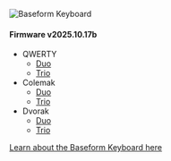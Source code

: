 ![Baseform Keyboard](https://posture.works/cdn-cgi/image/width=2048,height=1365,fit=crop,quality=80,format=auto,onerror=redirect,metadata=none/wp-content/uploads/2025/08/Cover-Creative-2.jpg)

<!-- FIRMWARE-LINKS:START - Do not edit below, this section is managed by CI -->
#### Firmware v2025.10.17b
- QWERTY
  - [Duo](https://github.com/strangekbd66/baseform/releases/download/v2025.10.17b/qwerty_duo-v2025.10.17b.zip)
  - [Trio](https://github.com/strangekbd66/baseform/releases/download/v2025.10.17b/qwerty_trio-v2025.10.17b.zip)
- Colemak
  - [Duo](https://github.com/strangekbd66/baseform/releases/download/v2025.10.17b/colemak_duo-v2025.10.17b.zip)
  - [Trio](https://github.com/strangekbd66/baseform/releases/download/v2025.10.17b/colemak_trio-v2025.10.17b.zip)
- Dvorak
  - [Duo](https://github.com/strangekbd66/baseform/releases/download/v2025.10.17b/dvorak_duo-v2025.10.17b.zip)
  - [Trio](https://github.com/strangekbd66/baseform/releases/download/v2025.10.17b/dvorak_trio-v2025.10.17b.zip)

<!-- FIRMWARE-LINKS:END -->














[Learn about the Baseform Keyboard here](https://posture.works/baseform/)

